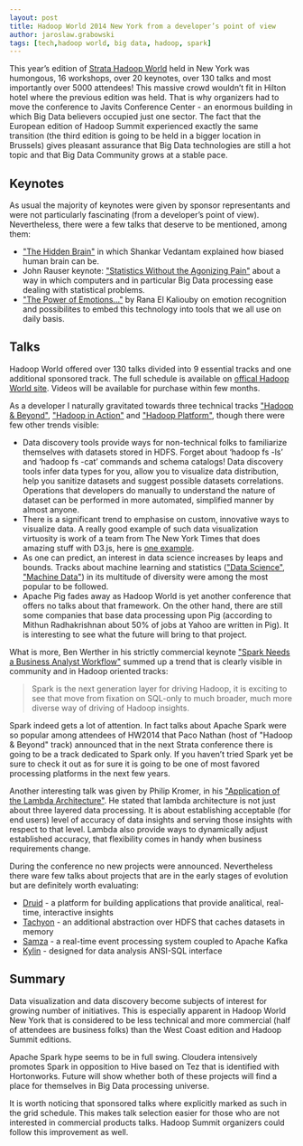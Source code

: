 ```yaml
---
layout: post
title: Hadoop World 2014 New York from a developer’s point of view
author: jaroslaw.grabowski
tags: [tech,hadoop world, big data, hadoop, spark]
---
```

This year’s edition of [Strata Hadoop World](http://strataconf.com/stratany2014) held in New York was humongous, 16
workshops, over 20 keynotes, over 130 talks and most importantly over 5000 attendees! This massive crowd wouldn’t fit in
Hilton hotel where the previous edition was held. That is why organizers had to move the conference to Javits Conference
Center - an enormous building in which Big Data believers occupied just one sector. The fact that the European edition of
Hadoop Summit experienced exactly the same transition (the third edition is going to be held in a bigger location in
Brussels) gives pleasant assurance that Big Data technologies are still a hot topic and that Big Data Community grows
at a stable pace.

## Keynotes

As usual the majority of keynotes were given by sponsor representants and were not particularly fascinating (from a
developer’s point of view). Nevertheless, there were a few talks that deserve to be mentioned, among them:

* ["The Hidden Brain"](http://youtu.be/7mpe6luA5Os) in which Shankar Vedantam explained how biased human brain can be.
* John Rauser keynote: ["Statistics Without the Agonizing Pain"](http://youtu.be/5Dnw46eC-0o) about a way in which
computers and in particular Big Data processing ease dealing with statistical problems.
* ["The Power of Emotions..."](http://youtu.be/X97XQ-bIBig) by Rana El Kaliouby on emotion recognition and
possibilites to embed this technology into tools that we all use on daily basis.


## Talks

Hadoop World offered over 130 talks divided into 9 essential tracks and one additional sponsored track. The full
schedule is available on
[offical Hadoop World site](http://strataconf.com/stratany2014/public/schedule/grid/public/2014-10-16). Videos will be
available for purchase within few months.

As a developer I naturally gravitated towards three technical tracks
["Hadoop & Beyond"](http://strataconf.com/stratany2014/public/schedule/topic/1172),
["Hadoop in Action"](http://strataconf.com/stratany2014/public/schedule/topic/1174) and
["Hadoop Platform"](http://strataconf.com/stratany2014/public/schedule/topic/1173), though there were few other trends
visible:

* Data discovery tools provide ways for non-technical folks to familiarize themselves with datasets stored in HDFS.
Forget about ‘hadoop fs -ls’ and ‘hadoop fs -cat’ commands and schema catalogs! Data discovery tools infer data types
for you, allow you to visualize data distribution, help you sanitize datasets and suggest possible datasets
correlations. Operations that developers do manually to understand the nature of dataset can be performed in more automated,
simplified manner by almost anyone.
* There is a significant trend to emphasise on custom, innovative ways to visualize data. A
really good example of such data visualization virtuosity is work of a team from The New York Times that does amazing
stuff with D3.js, here is
[one example](http://www.nytimes.com/interactive/2014/06/05/upshot/how-the-recession-reshaped-the-economy-in-255-charts.html).
* As one can predict, an interest in data science increases by leaps and bounds. Tracks about machine learning and
statistics (["Data Science"](http://strataconf.com/stratany2014/public/schedule/topic/1170),
["Machine Data"](http://strataconf.com/stratany2014/public/schedule/topic/1176)) in its multitude of diversity were among
the most popular to be followed.
* Apache Pig fades away as Hadoop World is yet another conference that offers no talks about that framework. On the
other hand, there are still some companies that base data processing upon Pig (according to Mithun Radhakrishnan
about 50% of jobs at Yahoo are written in Pig). It is interesting to see what the future will bring to that project.

What is more, Ben Werther in his strictly commercial keynote
["Spark Needs a Business Analyst Workflow"](http://youtu.be/V7Ad37kwsxE) summed up a trend that is clearly visible in
community and in Hadoop oriented tracks:
> Spark is the next generation layer for driving Hadoop, it is exciting to see that move from fixation on SQL-only to
much broader, much more diverse way of driving of Hadoop insights.

Spark indeed gets a lot of attention. In fact talks about Apache Spark were so popular among attendees of HW2014 that
Paco Nathan (host of "Hadoop & Beyond" track) announced that in the next Strata conference there is going to be a track
dedicated to Spark only.
If you haven’t tried Spark yet be sure to check it out as for sure it is going to be one of most favored processing
platforms in the next few years.

Another interesting talk was given by Philip Kromer, in his
["Application of the Lambda Architecture"](http://strataconf.com/stratany2014/public/schedule/detail/36421). He stated
that lambda architecture is not just about three layered data processing. It is about establishing acceptable (for end
users) level of accuracy of data insights and serving those insights with respect to that level. Lambda also provide ways
to dynamically adjust established accuracy, that flexibility comes in handy when business requirements change.

During the conference no new projects were announced. Nevertheless there ware few talks about projects that are in the early
stages of evolution but are definitely worth evaluating:

* [Druid](http://druid.io/) - a platform for building applications that provide analitical, real-time, interactive
insights
* [Tachyon](http://tachyon-project.org/) - an additional abstraction over HDFS that caches datasets in memory
* [Samza](http://samza.incubator.apache.org/contribute/code.html) - a real-time event processing system coupled to Apache Kafka
* [Kylin](http://www.kylin.io/) - designed for data analysis ANSI-SQL interface

## Summary

Data visualization and data discovery become subjects of interest for growing number of initiatives. This is especially
apparent in Hadoop World New York that is considered to be less technical and more commercial (half of attendees are
business folks) than the West Coast edition and Hadoop Summit editions.

Apache Spark hype seems to be in full swing. Cloudera intensively promotes Spark in opposition to Hive based on Tez that
 is identified with Hortonworks. Future will show whether both of these projects will find a place for themselves in Big
 Data processing universe.

It is worth noticing that sponsored talks where explicitly marked as such in the grid schedule. This makes talk selection
easier for those who are not interested in commercial products talks. Hadoop Summit organizers could follow this
improvement as well.


